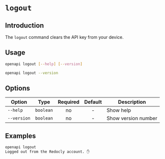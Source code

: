 # `logout`

## Introduction

The `logout` command clears the API key from your device.

## Usage

```bash
openapi logout [--help] [--version]

openapi logout --version
```

## Options

Option      | Type      | Required  | Default | Description
------------|:---------:|:---------:|:-------:|------------
`--help`    | `boolean` | no        | -       | Show help
`--version` | `boolean` | no        | -       | Show version number

## Examples

```bash
openapi logout
Logged out from the Redocly account. ✋
```